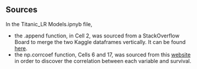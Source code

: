 ## Sources
In the Titanic_LR Models.ipnyb file, 
  - the .append function, in Cell 2, was sourced from a StackOverflow Board to merge the two Kaggle dataframes vertically. It can be found [here](https://stackoverflow.com/questions/41181779/merging-2-dataframes-vertically).
  - the np.corrcoef function, Cells 6 and 17, was sourced from this [website](https://www.geeksforgeeks.org/exploring-correlation-in-python/) in order to discover the correlation between each variable and survival.

